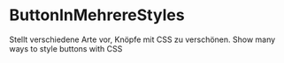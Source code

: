 # ButtonInMehrereStyles
Stellt verschiedene Arte vor, Knöpfe mit CSS zu verschönen.
Show many ways to style buttons with CSS
